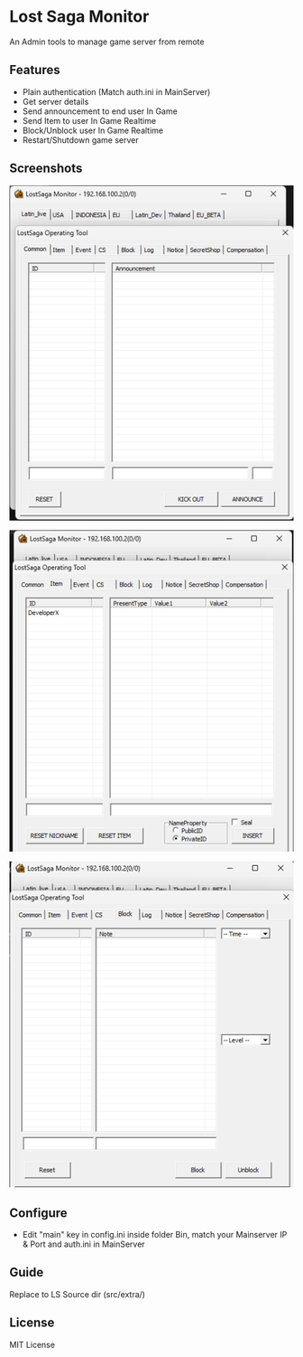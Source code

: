 # Lost Saga Monitor
An Admin tools to manage game server from remote


## Features

- Plain authentication (Match auth.ini in MainServer)
- Get server details
- Send announcement to end user In Game
- Send Item to user In Game Realtime
- Block/Unblock user In Game Realtime
- Restart/Shutdown game server

## Screenshots

![Pict A](screenshoot/Screenshot%202024-02-10%20054456.png)

![Pict B](screenshoot/Screenshot%202024-02-10%20054739.png)

![Pict C](screenshoot/Screenshot%202024-02-10%20054850.png)


## Configure

- Edit "main" key in config.ini inside folder Bin, match your Mainserver IP & Port and auth.ini in MainServer

## Guide

Replace to LS Source dir (src/extra/)

## License

MIT License